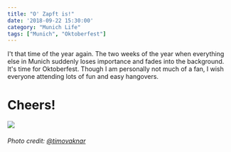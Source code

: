 ```yaml
---
title: "O' Zapft is!"
date: '2018-09-22 15:30:00'
category: "Munich Life"
tags: ["Munich", "Oktoberfest"]
---
```


I't that time of the year again. The two weeks of the year when everything else in Munich suddenly loses importance and fades into the background. It's time for Oktoberfest. Though I am personally not much of a fan, I wish everyone attending lots of fun and easy hangovers.

# Cheers!


![](https://images.unsplash.com/photo-1525629600561-f9f60a945318?ixlib=rb-0.3.5&ixid=eyJhcHBfaWQiOjEyMDd9&s=d026fd385121a29e59ccf9e6aec025d3&auto=format&fit=crop&w=1280&q=80)
###### Photo credit: [@timovaknar](https://unsplash.com/photos/pS8NvnJQ39A)